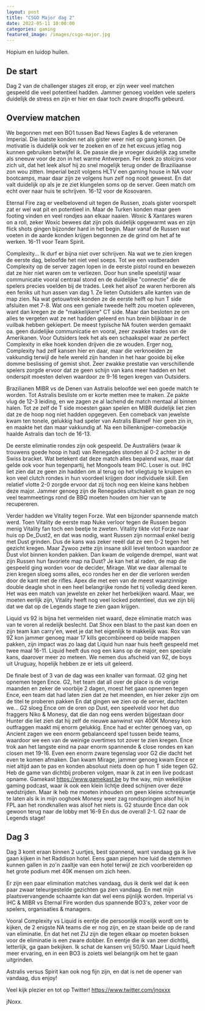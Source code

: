 ```yaml
---
layout: post
title: "CSGO Major dag 2"
date: 2022-05-11 10:00:00
categories: gaming
featured_image: /images/csgo-major.jpg
---
```


Hopium en luidop huilen.

## De start

Dag 2 van de challenger stages zit erop, er zijn weer veel matchen gespeeld die veel potentieel hadden.
Jammer genoeg voelden vele spelers duidelijk de stress en zijn er hier en daar toch zware dropoffs gebeurd.

## Overview matchen

We begonnen met een BO1 tussen Bad News Eagles & de veteranen Imperial. Die laatste konden net als gister weer niet op gang komen. De motivatie is duidelijk ook ver te zoeken en of ze het excuus jetlag nog kunnen gebruiken betwijfel ik. De passie die je vroeger duidelijk zag smelte als sneeuw voor de zon in het warme Antwerpen.
Fer keek zo stoïcijns voor zich uit, dat het leek alsof hij zo snel mogelijk terug onder de Braziliaanse zon wou zitten.
Imperial bezit volgens HLTV een gaming house in NA voor bootcamps, maar daar zijn ze volgens hun zelf nog nooit geweest. En dat valt duidelijk op als je ze ziet klungelen soms op de server.
Geen match om echt over naar huis te schrijven. 16-12 voor de Kosovaren.

Eternal Fire zag er veelbelovend uit tegen de Russen, zoals gister voorspelt zat er wel wat pit en potentieel in. Maar de Turken konden maar geen footing vinden en veel rondjes aan elkaar naaien.
Woxic & Xantares waren on a roll, zeker Woxic bewees dat zijn pols duidelijk opgewarmt was en zijn flick shots gingen bijzonder hard in het begin. Maar vanaf de Russen wat voeten in de aarde konden krijgen begonnen ze de grind om het af te werken. 16-11 voor Team Spirit.

Complexity... Ik durf er bijna niet over schrijven. Na wat we te zien kregen de eerste dag, beloofde het niet veel soeps.
Tot we een vastberaden Complexity op de server zagen lopen in de eerste pistol round en bewezen dat ze hier niet waren om te verliezen. Door hun snelle speelstijl waar communicatie vooral centraal stond en de duidelijke "connectie" die de spelers precies voelden bij de trades. Leek het alsof ze waren herboren als een feniks uit hun assen van dag 1.
Ze lieten Outsiders alle kanten van de map zien. Na wat getouwtrek konden ze de eerste helft op hun T side afsluiten met 7-8. Wat ons een geniale tweede helft zou moeten opleveren, want dan kregen ze de "makkelijkere" CT side.
Maar dan besloten ze om alles te vergeten wat ze net hadden geleerd en hun brein blijkbaar in de vuilbak hebben gekiepert. De meest typische NA fouten werden gemaakt oa. geen duidelijke communicatie en vooral, zeer zwakke trades van de Amerikanen. Voor Outsiders leek het als een schaakspel waar ze perfect Complexity in elke hoek konden drijven die ze wouden. Erger nog, Complexity had zelf kansen hier en daar, maar die verknoeiden ze vakkundig terwijl de hele wereld zijn handen in het haar gooide bij elke domme beslissing of gemist shot.
Zeer zwakke prestatie van verschillende spelers zorgde ervoor dat ze geen schijn van kans meer hadden en het onderspit moesten delven waardoor ze 9-16 tegen kregen van Outsiders.

Brazilianen MIBR vs de Denen van Astralis beloofde wel een goede match te worden. Tot Astralis besliste om er korte metten mee te maken. Ze pakte vlug de 12-3 leiding, en we zagen ze al lachend de match mentaal al binnen halen. Tot ze zelf de T side moesten gaan spelen en MIBR duidelijk liet zien dat ze de hoop nog niet hadden opgegeven.
Een comeback van jewelste kwam ten tonele, gelukkig had speler van Astralis BlameF hier geen zin in, en maakte het dan maar vakkundig af.
Na een billenknijper-comebackje haalde Astralis dan toch de 16-13.

De eerste eliminatie rondes zijn ook gespeeld. De Australiërs (waar ik trouwens goede hoop in had) van Renegades stonden al 0-2 achter in de Swiss bracket. Wat betekent dat deze match alles bepalend was, maar dat gelde ook voor hun tegenpartij, het Mongools team IHC.
Loser is out. IHC liet zien dat ze geen zin hadden om al terug op het vliegtuig te kruipen en kon veel clutch rondes in hun voordeel krijgen door individuele skill. Een relatief vlotte 2-0 zorgde ervoor dat zij toch nog een kleine kans hebben deze major. Jammer genoeg zijn de Renegades uitschakelt en gaan ze nog veel teammeetings rond de BBQ moeten houden om hier van te recupereren.

Verder hadden we Vitality tegen Forze. Wat een bijzonder spannende match werd. Toen Vitality de eerste map Nuke verloor tegen de Russen begon menig Vitality fan toch een beetje te zweten.
Vitality tikte vlot Forze naar huis op De_Dust2, en dat was nodig, want Russen zijn normaal enkel bezig met Dust grinden. Dus de kans was zeker reeël dat ze een 0-2 tegen het gezicht kregen. Maar Zywoo zette zijn insane skill level tentoon waardoor ze Dust vlot binnen konden pakken.
Dan kwam de volgende drempel, want wat zijn Russen hun favoriete map na Dust? Je kan het al raden, de map die gespeeld ging worden voor de decider, Mirage.
Wat we daar allemaal te zien kregen sloeg soms alles, eco rondes her en der die verloren werden door de kant met de rifles. Apex die met een van de meest waanzinnige double deagle shot in een heel belangrijke ronde het tij volledig deed keren. Het was een match van jewelste en zeker het herbekijken waard. Maar, we moeten eerlijk zijn, Vitality heeft nog veel locked potentieel, dus we zijn blij dat we dat op de Legends stage te zien gaan krijgen.

Liquid vs 92 is bijna het vermelden niet waard, deze eliminatie match was van te voren al redelijk beslecht.
Dat Shox een blast to the past kan doen en zijn team kan carry'en, weet je dat het eigenlijk te makkelijk was. Rox van 9Z kon jammer genoeg maar 17 kills gecombineerd op beide mappen pakken, zijn impact was zo laag dat Liquid hun naar huis heeft gespeeld met twee maal 16-11.
Liquid heeft dus nog een kans op de major, een speciale kans, daarover meer zo meteen.
We nemen dus afscheid van 9Z, de boys uit Uruguay, hopelijk hebben ze er iets uit geleerd.

De finale best of 3 van de dag was een knaller van formaat. G2 ging het opnemen tegen Ence.
G2, het team dat all over de place is de vorige maanden en zeker de voorbije 2 dagen, moest het gaan opnemen tegen Ence, een team dat had laten zien dat ze het meenden, en hier zeker zijn om de titel te proberen pakken
En dat gingen we zien op de server, dachten we...
G2 sloeg Ence om de oren op Dust, een speelveld voor het duo fraggers Niko & Monesy, dat die dan nog eens werden bijgestaan door Hunter die liet zien dat hij zelf de nieuwe aanwinst van 400K Monesy kon outfraggen maakt mij enorm gelukkig.
Ence had er echter genoeg van, op Ancient zagen we een enorm gebalanceerd spel tussen beide teams, waardoor we een van de weinige overtimes tot zover te zien kregen. Ence trok aan het langste eind na paar enorm spannende & close rondes en kan closen met 19-16. Even een enorm zware tegenslag voor G2 die dacht het even te komen afmaken.
Dan kwam Mirage, jammer genoeg kwam Ence er niet altijd aan te pas en konden absoluut niets doen op hun T side tegen G2.
Heb de game van dichtbij proberen volgen, maar ik zat in een live podcast opname. Gamekast <https://www.gamekast.be> by the way, mijn wekelijkse gaming podcast, waar ik ook een klein lichtje deed schijnen over deze wedstrijden.
Maar ik heb me moeten inhouden om geen kleine schreeuwtje te laten als ik in mijn ooghoek Monesy weer zag rondspringen alsof hij in FPL aan het rondknallen was alsof het niets is.
G2 stuurde Ence dan ook gewoon terug naar de lobby met 16-9 En dus de overall 2-1. G2 naar de Legends stage!

## Dag 3

Dag 3 komt eraan binnen 2 uurtjes, best spannend, want vandaag ga ik live gaan kijken in het Raddison hotel. Eens gaan piepen hoe luid de stemmen kunnen gallen in zo'n zaaltje van een hotel terwijl ze zich voorbereiden op het grote podium met 40K mensen om zich heen.

Er zijn een paar elimination matches vandaag, dus ik denk wel dat ik een paar zwaar teleurgestelde gezichten ga zien vandaag. En met mijn plaatsvervangende schaamte kan dat wel eens pijnlijk worden.
Imperial vs IHC & MIBR vs Eternal Fire worden dus spannende BO3's, zeker voor de spelers, organisaties & managers.

Vooral Complexity vs Liquid is eentje die persoonlijk moeiljk wordt om te kijken, de 2 enigste NA teams die er nog zijn, en ze staan beide op de rand van eliminatie. En dat het net ZIJ zijn die tegen elkaar op moeten boksen voor de eliminatie is een zware dobber. En eentje die ik van zeer dichtbij, letterlijk, ga gaan bekijken. Ik schat de kansen vrij 50/50. Maar Liquid heeft meer ervaring, en in een BO3 is zoiets wel belangrijk om het te gaan uitgrinden.

Astralis versus Spirit kan ook nog fijn zijn, en dat is net de opener van vandaag, dus enjoy!

Veel kijk plezier en tot op Twitter! <https://www.twitter.com/jnoxxx>

jNoxx.
